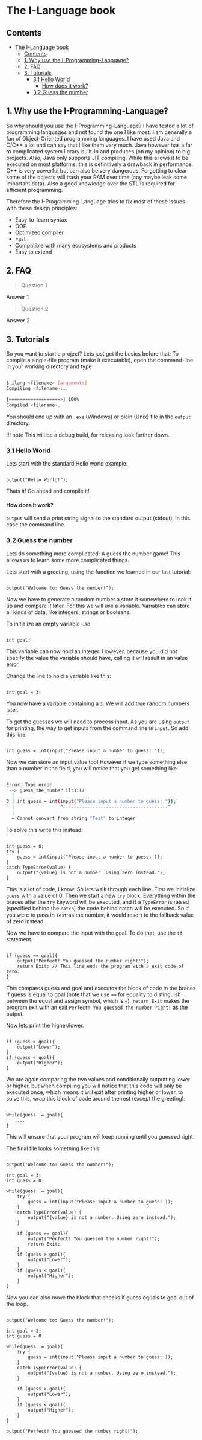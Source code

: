 # The I-Language book

## Contents

- [The I-Language book](#the-i-language-book)
  - [Contents](#contents)
  - [1. Why use the I-Programming-Language?](#1-why-use-the-i-programming-language)
  - [2. FAQ](#2-faq)
  - [3. Tutorials](#3-tutorials)
    - [3.1 Hello World](#31-hello-world)
      - [How does it work?](#how-does-it-work)
    - [3.2 Guess the number](#32-guess-the-number)

## 1. Why use the I-Programming-Language?

So why should you use the I-Programming-Language? I have tested a lot of programming languages and not found the one I like most. I am generally a fan of Object-Oriented
programming languages. I have used Java and C/C++ a lot and can say that I like them very much. Java however has a far to complicated system library built-in
and produces (on my opinion) to big projects. Also, Java only supports JIT compiling. While this allows it to be executed on most platforms, this is definitively a
drawback in performance. C++ is very powerful but can also be very dangerous. Forgetting to clear some of the objects will trash your RAM over time (any maybe leak some important data). Also a good knowledge over the STL is required for efficient programming.

Therefore the I-Programming-Language tries to fix most of these issues with these design principles:

- Easy-to-learn syntax
- OOP
- Optimized compiler
- Fast
- Compatible with many ecosystems and products
- Easy to extend

## 2. FAQ

> Question 1

Answer 1

> Question 2

Answer 2

## 3. Tutorials

So you want to start a project? Lets just get the basics before that:
To compile a single-file program (make it executable), open the command-line in your working directory and type

```bash

$ ilang <filename> [arguments]
Compiling <filename>...

[===================>] 100%
Compiled <filename>.

```

You should end up with an `.exe` (Windows) or plain (Unix) file in the `output` directory.

!!! note
    This will be a debug build, for releasing look further down.

### 3.1 Hello World

Lets start with the standard Hello world example:

```il

output("Hello World!");

```

Thats it! Go ahead and compile it!

#### How does it work?

`output` will send a print string signal to the standard output (stdout), in this case the command line.

### 3.2 Guess the number

Lets do something more complicated: A guess the number game! This allows us to learn some more complicated things.

Lets start with a greeting, using the function we learned in our last tutorial:

```il

output("Welcome to: Guess the number!");

```

Now we have to generate a random number a store it somewhere to look it up and compare it later. For this we will use a variable. Variables can store all kinds of data, like integers, strings or booleans.

To initialize an empty variable use

```il

int goal;

```

This variable can now hold an integer. However, because you did not specify the value the variable should have, calling it will result in an value error.

Change the line to hold a variable like this:

```il

int goal = 3;

```

You now have a variable containing a `3`. We will add true random numbers later.

To get the guesses we will need to process input. As you are using `output` for printing, the way to get inputs from the command line is `input`.
So add this line:

```il

int guess = int(input("Please input a number to guess: "));

```

Now we can store an input value too! However if we type something else than a number in the field, you will notice that you get something like

```bash

Error: Type error
 --> guess_the_number.il:3:17
  |
3 | int guess = int(input("Please input a number to guess: "));
  |                 ^---------------------------------------^
  |
  = Cannot convert from string "Test" to integer

```

To solve this write this instead:

```il

int guess = 0;
try {
    guess = int(input("Please input a number to guess: ));
}
catch TypeError(value) {
    output("{value} is not a number. Using zero instead.");
}

```

This is a lot of code, I know. So lets walk through each line.
First we initialize `guess` with a value of 0. Then we start a new `try` block. Everything within the braces after the `try` keyword will be executed, and if a `TypeError` is raised (specified behind the `catch`) the code behind catch will be executed. So if you were to pass in  `Test` as the number, it would resort to the fallback value of zero instead.

Now we have to compare the input with the goal. To do that, use the `if` statement.

```il

if (guess == goal){
    output("Perfect! You guessed the number right!");
    return Exit; // This line ends the program with a exit code of zero.
}

```

This compares guess and goal and executes the block of code in the braces if guess is equal to goal (note that we use `==` for equality to distinguish between the equal and assign symbol, which is `=`). `return Exit` makes the program exit with an exit `Perfect! You guessed the number right!` as the output.

Now lets print the higher/lower.

```il

if (guess > goal){
    output("Lower");
}
if (guess < goal){
    output("Higher");
}

```

We are again comparing the two values and conditionally outputting lower or higher, but when compiling you will notice that this code will only be executed once, which means it will exit after printing higher or lower. to solve this, wrap this block of code around the rest (except the greeting):

```il

while(guess != goal){
    ...
}

```

This will ensure that your program will keep running until you guessed right.

The final file looks something like this:

```il

output("Welcome to: Guess the number!");

int goal = 3;
int guess = 0

while(guess != goal){
    try {
        guess = int(input("Please input a number to guess: ));
    }
    catch TypeError(value) {
        output("{value} is not a number. Using zero instead.");
    }

    if (guess == goal){
        output("Perfect! You guessed the number right!");
        return Exit;
    }
    if (guess > goal){
        output("Lower");
    }
    if (guess < goal){
        output("Higher");
    }
}

```

Now you can also move the block that checks if guess equals to goal out of the loop.

```il

output("Welcome to: Guess the number!");

int goal = 3;
int guess = 0

while(guess != goal){
    try {
        guess = int(input("Please input a number to guess: ));
    }
    catch TypeError(value) {
        output("{value} is not a number. Using zero instead.");
    }

    if (guess > goal){
        output("Lower");
    }
    if (guess < goal){
        output("Higher");
    }
}

output("Perfect! You guessed the number right!");

```

